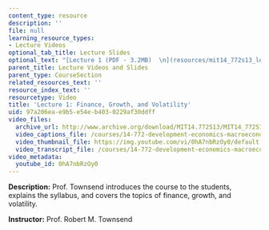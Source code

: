 ```yaml
---
content_type: resource
description: ''
file: null
learning_resource_types:
- Lecture Videos
optional_tab_title: Lecture Slides
optional_text: "[Lecture 1 (PDF - 3.2MB)  \n](resources/mit14_772s13_lecture1)"
parent_title: Lecture Videos and Slides
parent_type: CourseSection
related_resources_text: ''
resource_index_text: ''
resourcetype: Video
title: 'Lecture 1: Finance, Growth, and Volatility'
uid: 97a206ea-e9b5-e54e-b403-0229af30ddff
video_files:
  archive_url: http://www.archive.org/download/MIT14.772S13/MIT14_772S13_lec01_300k.mp4
  video_captions_file: /courses/14-772-development-economics-macroeconomics-spring-2013/fbbd54530f8f5f7dbf701d7cadbc62a6_0hA7nbRzOy0.vtt
  video_thumbnail_file: https://img.youtube.com/vi/0hA7nbRzOy0/default.jpg
  video_transcript_file: /courses/14-772-development-economics-macroeconomics-spring-2013/426977ade08d609187eee7f347262fc9_0hA7nbRzOy0.pdf
video_metadata:
  youtube_id: 0hA7nbRzOy0
---
```


**Description:** Prof. Townsend introduces the course to the students, explains the syllabus, and covers the topics of finance, growth, and volatility.

**Instructor:** Prof. Robert M. Townsend